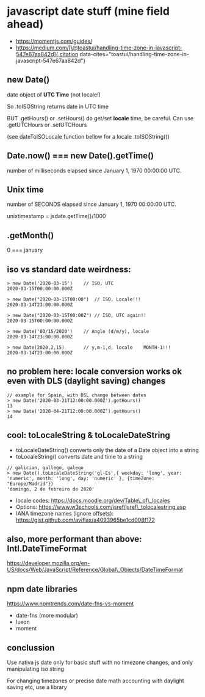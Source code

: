 javascript date stuff (mine field ahead)
========================================

-   https://momentjs.com/guides/
-   https://medium.com/[\@toastui/handling-time-zone-in-javascript-547e67aa842d]{.citation
    data-cites="toastui/handling-time-zone-in-javascript-547e67aa842d"}

new Date()
----------

date object of **UTC Time** (not locale!)

So .toISOString returns date in UTC time

BUT .getHours() or .setHours() do get/set **locale** time, be careful.
Can use .getUTCHours or .setUTCHours

(see dateToISOLocale function bellow for a locale .toISOString())

Date.now() === new Date().getTime()
-----------------------------------

number of milliseconds elapsed since January 1, 1970 00:00:00 UTC.

Unix time
---------

number of SECONDS elapsed since January 1, 1970 00:00:00 UTC.

unixtimestamp = jsdate.getTime()/1000

.getMonth()
-----------

0 === january

iso vs standard date weirdness:
-------------------------------

    > new Date('2020-03-15')    // ISO, UTC 
    2020-03-15T00:00:00.000Z

    > new Date("2020-03-15T00:00")  // ISO, Locale!!!
    2020-03-14T23:00:00.000Z

    > new Date("2020-03-15T00:00Z") // ISO, UTC again!!
    2020-03-15T00:00:00.000Z

    > new Date('03/15/2020')    // Anglo (d/m/y), locale
    2020-03-14T23:00:00.000Z

    > new Date(2020,2,15)       // y,m-1,d, locale    MONTH-1!!!
    2020-03-14T23:00:00.000Z

no problem here: locale conversion works ok even with DLS (daylight saving) changes
-----------------------------------------------------------------------------------

    // example for Spain, with DSL change between dates
    > new Date('2020-03-21T12:00:00.000Z').getHours()
    13
    > new Date('2020-04-21T12:00:00.000Z').getHours()
    14

cool: toLocaleString & toLocaleDateString
-----------------------------------------

-   toLocaleDateString() converts only the date of a Date object into a
    string
-   toLocaleString() converts date and time to a string

<!-- -->

    // galician, gallego, galego
    > new Date().toLocaleDateString('gl-Es',{ weekday: 'long', year: 'numeric', month: 'long', day: 'numeric' }, {timeZone: "Europe/Madrid"})
    'domingo, 2 de febreiro de 2020'

-   locale codes: https://docs.moodle.org/dev/Table\_of\_locales
-   Options: https://www.w3schools.com/jsref/jsref\_tolocalestring.asp
-   IANA timezone names (ignore offsets):
    https://gist.github.com/aviflax/a4093965be1cd008f172

also, more performant than above: Intl.DateTimeFormat
-----------------------------------------------------

https://developer.mozilla.org/en-US/docs/Web/JavaScript/Reference/Global\_Objects/DateTimeFormat

npm date libraries
------------------

https://www.npmtrends.com/date-fns-vs-moment

-   date-fns (more modular)
-   luxon
-   moment

conclussion
-----------

Use nativa js date only for basic stuff with no timezone changes, and
only manipulating iso string

For changing timezones or precise date math accounting with daylight
saving etc, use a library
